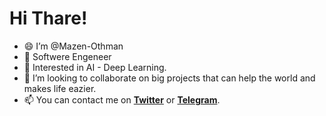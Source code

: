 # Hi Thare!
- 😄 I’m @Mazen-Othman
- 👷 Softwere Engeneer
- 👀 Interested in AI - Deep Learning.
- 💞️ I’m looking to collaborate on big projects that can help the world and makes life eazier.
- 📫 You can contact me on **[Twitter](https://twitter.com/I_m_z1)** or **[Telegram](https://t.me/maz3n_othman)**.

<!---
Mazen-Othman/Mazen-Othman is a ✨ special ✨ repository because its `README.md` (this file) appears on your GitHub profile.
You can click the Preview link to take a look at your changes.
--->
